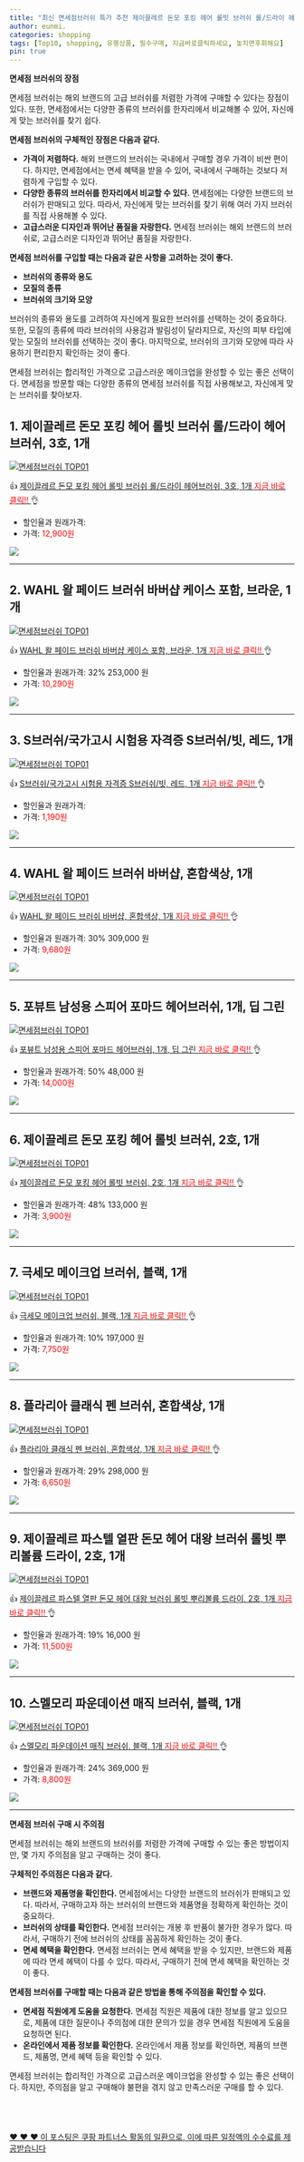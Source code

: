 ```yaml
---
title: "최신 면세점브러쉬 특가 추천 제이끌레르 돈모 포킹 헤어 롤빗 브러쉬 롤/드라이 헤어브러쉬, 3호, 1개 비교 장점"
author: eunmi.
categories: shopping
tags: [Top10, shopping, 유행상품, 필수구매, 지금바로클릭하세요, 놓치면후회해요]
pin: true
---
```

**면세점 브러쉬의 장점**

면세점 브러쉬는 해외 브랜드의 고급 브러쉬를 저렴한 가격에 구매할 수 있다는 장점이 있다. 또한, 면세점에서는 다양한 종류의 브러쉬를 한자리에서 비교해볼 수 있어, 자신에게 맞는 브러쉬를 찾기 쉽다.

**면세점 브러쉬의 구체적인 장점은 다음과 같다.**

* **가격이 저렴하다.** 해외 브랜드의 브러쉬는 국내에서 구매할 경우 가격이 비싼 편이다. 하지만, 면세점에서는 면세 혜택을 받을 수 있어, 국내에서 구매하는 것보다 저렴하게 구입할 수 있다.
* **다양한 종류의 브러쉬를 한자리에서 비교할 수 있다.** 면세점에는 다양한 브랜드의 브러쉬가 판매되고 있다. 따라서, 자신에게 맞는 브러쉬를 찾기 위해 여러 가지 브러쉬를 직접 사용해볼 수 있다.
* **고급스러운 디자인과 뛰어난 품질을 자랑한다.** 면세점 브러쉬는 해외 브랜드의 브러쉬로, 고급스러운 디자인과 뛰어난 품질을 자랑한다.

**면세점 브러쉬를 구입할 때는 다음과 같은 사항을 고려하는 것이 좋다.**

* **브러쉬의 종류와 용도**
* **모질의 종류**
* **브러쉬의 크기와 모양**

브러쉬의 종류와 용도를 고려하여 자신에게 필요한 브러쉬를 선택하는 것이 중요하다. 또한, 모질의 종류에 따라 브러쉬의 사용감과 발림성이 달라지므로, 자신의 피부 타입에 맞는 모질의 브러쉬를 선택하는 것이 좋다. 마지막으로, 브러쉬의 크기와 모양에 따라 사용하기 편리한지 확인하는 것이 좋다.

면세점 브러쉬는 합리적인 가격으로 고급스러운 메이크업을 완성할 수 있는 좋은 선택이다. 면세점을 방문할 때는 다양한 종류의 면세점 브러쉬를 직접 사용해보고, 자신에게 맞는 브러쉬를 찾아보자.

   

## 1. 제이끌레르 돈모 포킹 헤어 롤빗 브러쉬 롤/드라이 헤어브러쉬, 3호, 1개

[![면세점브러쉬 TOP01](https://thumbnail7.coupangcdn.com/thumbnails/remote/230x230ex/image/vendor_inventory/139f/dbc50b80c6786392969618fdaddc3ed966b68ed67dc031ea6863a61df3cc.jpg)](https://link.coupang.com/re/AFFSDP?lptag=AF3617701&subid=GithubCoopas&pageKey=5878000808&traceid=V0-153&itemId=10301867650&vendorItemId=77584169183)


👍 [제이끌레르 돈모 포킹 헤어 롤빗 브러쉬 롤/드라이 헤어브러쉬, 3호, 1개 <font color=red> 지금 바로 클릭!! </font> ](https://link.coupang.com/re/AFFSDP?lptag=AF3617701&subid=GithubCoopas&pageKey=5878000808&traceid=V0-153&itemId=10301867650&vendorItemId=77584169183) 👌 


- 할인율과 원래가격: 
- 가격: <span style='color:red'>12,900원</span>

[![](/discount_price.png)](https://link.coupang.com/re/AFFSDP?lptag=AF3617701&subid=GithubCoopas&pageKey=5878000808&traceid=V0-153&itemId=10301867650&vendorItemId=77584169183)

---


   

## 2. WAHL 왈 페이드 브러쉬 바버샵 케이스 포함, 브라운, 1개

[![면세점브러쉬 TOP01](https://thumbnail10.coupangcdn.com/thumbnails/remote/230x230ex/image/vendor_inventory/f151/cf03a2ba2ea7d46a5c3ea851c5bef74c09113cdca047134d356a129ded1c.jpg)](https://link.coupang.com/re/AFFSDP?lptag=AF3617701&subid=GithubCoopas&pageKey=6525997184&traceid=V0-153&itemId=14477774750&vendorItemId=81721047645)


👍 [WAHL 왈 페이드 브러쉬 바버샵 케이스 포함, 브라운, 1개 <font color=red> 지금 바로 클릭!! </font> ](https://link.coupang.com/re/AFFSDP?lptag=AF3617701&subid=GithubCoopas&pageKey=6525997184&traceid=V0-153&itemId=14477774750&vendorItemId=81721047645) 👌 


- 할인율과 원래가격: 32%  253,000   원
- 가격: <span style='color:red'>10,290원</span>

[![](/discount_price.png)](https://link.coupang.com/re/AFFSDP?lptag=AF3617701&subid=GithubCoopas&pageKey=6525997184&traceid=V0-153&itemId=14477774750&vendorItemId=81721047645)

---


   

## 3. S브러쉬/국가고시 시험용 자격증 S브러쉬/빗, 레드, 1개

[![면세점브러쉬 TOP01](https://thumbnail7.coupangcdn.com/thumbnails/remote/230x230ex/image/vendor_inventory/41b7/3eef44d9c8c2f46f4104dbc9761e1694bcb2248e064010d1efb6582393ee.jpg)](https://link.coupang.com/re/AFFSDP?lptag=AF3617701&subid=GithubCoopas&pageKey=1194989541&traceid=V0-153&itemId=2177921773&vendorItemId=72043823202)


👍 [S브러쉬/국가고시 시험용 자격증 S브러쉬/빗, 레드, 1개 <font color=red> 지금 바로 클릭!! </font> ](https://link.coupang.com/re/AFFSDP?lptag=AF3617701&subid=GithubCoopas&pageKey=1194989541&traceid=V0-153&itemId=2177921773&vendorItemId=72043823202) 👌 


- 할인율과 원래가격: 
- 가격: <span style='color:red'>1,190원</span>

[![](/discount_price.png)](https://link.coupang.com/re/AFFSDP?lptag=AF3617701&subid=GithubCoopas&pageKey=1194989541&traceid=V0-153&itemId=2177921773&vendorItemId=72043823202)

---


   

## 4. WAHL 왈 페이드 브러쉬 바버샵, 혼합색상, 1개

[![면세점브러쉬 TOP01](https://thumbnail7.coupangcdn.com/thumbnails/remote/230x230ex/image/vendor_inventory/b97b/622610218e12b863fc2346044ebc7126134970135bff92646253ca03c909.jpg)](https://link.coupang.com/re/AFFSDP?lptag=AF3617701&subid=GithubCoopas&pageKey=6382135121&traceid=V0-153&itemId=13565089232&vendorItemId=87511804164)


👍 [WAHL 왈 페이드 브러쉬 바버샵, 혼합색상, 1개 <font color=red> 지금 바로 클릭!! </font> ](https://link.coupang.com/re/AFFSDP?lptag=AF3617701&subid=GithubCoopas&pageKey=6382135121&traceid=V0-153&itemId=13565089232&vendorItemId=87511804164) 👌 


- 할인율과 원래가격: 30%  309,000   원
- 가격: <span style='color:red'>9,680원</span>

[![](/discount_price.png)](https://link.coupang.com/re/AFFSDP?lptag=AF3617701&subid=GithubCoopas&pageKey=6382135121&traceid=V0-153&itemId=13565089232&vendorItemId=87511804164)

---


   

## 5. 포뷰트 남성용 스피어 포마드 헤어브러쉬, 1개, 딥 그린

[![면세점브러쉬 TOP01](https://thumbnail9.coupangcdn.com/thumbnails/remote/230x230ex/image/vendor_inventory/977c/62fb5869ae31ee1481ccb9581ce3bd86d1bcceeb0b536e870547add0981d.png)](https://link.coupang.com/re/AFFSDP?lptag=AF3617701&subid=GithubCoopas&pageKey=6953873163&traceid=V0-153&itemId=16905537586&vendorItemId=84731355870)


👍 [포뷰트 남성용 스피어 포마드 헤어브러쉬, 1개, 딥 그린 <font color=red> 지금 바로 클릭!! </font> ](https://link.coupang.com/re/AFFSDP?lptag=AF3617701&subid=GithubCoopas&pageKey=6953873163&traceid=V0-153&itemId=16905537586&vendorItemId=84731355870) 👌 


- 할인율과 원래가격: 50%  48,000   원
- 가격: <span style='color:red'>14,000원</span>

[![](/discount_price.png)](https://link.coupang.com/re/AFFSDP?lptag=AF3617701&subid=GithubCoopas&pageKey=6953873163&traceid=V0-153&itemId=16905537586&vendorItemId=84731355870)

---


   

## 6. 제이끌레르 돈모 포킹 헤어 롤빗 브러쉬, 2호, 1개

[![면세점브러쉬 TOP01](https://thumbnail6.coupangcdn.com/thumbnails/remote/230x230ex/image/vendor_inventory/2065/7795cffc73591cd97f0df67b9e9fead15520f9b982e1fa2938ff3d4bc8e3.jpg)](https://link.coupang.com/re/AFFSDP?lptag=AF3617701&subid=GithubCoopas&pageKey=7008739153&traceid=V0-153&itemId=17215434678&vendorItemId=77583914960)


👍 [제이끌레르 돈모 포킹 헤어 롤빗 브러쉬, 2호, 1개 <font color=red> 지금 바로 클릭!! </font> ](https://link.coupang.com/re/AFFSDP?lptag=AF3617701&subid=GithubCoopas&pageKey=7008739153&traceid=V0-153&itemId=17215434678&vendorItemId=77583914960) 👌 


- 할인율과 원래가격: 48%  133,000   원
- 가격: <span style='color:red'>3,900원</span>

[![](/discount_price.png)](https://link.coupang.com/re/AFFSDP?lptag=AF3617701&subid=GithubCoopas&pageKey=7008739153&traceid=V0-153&itemId=17215434678&vendorItemId=77583914960)

---


   

## 7. 극세모 메이크업 브러쉬, 블랙, 1개

[![면세점브러쉬 TOP01](https://thumbnail6.coupangcdn.com/thumbnails/remote/230x230ex/image/retail/images/2021/04/23/12/7/e1d77513-c350-47f6-b783-2d7dbfe1c771.jpg)](https://link.coupang.com/re/AFFSDP?lptag=AF3617701&subid=GithubCoopas&pageKey=5398082683&traceid=V0-153&itemId=8068851923&vendorItemId=75357306949)


👍 [극세모 메이크업 브러쉬, 블랙, 1개 <font color=red> 지금 바로 클릭!! </font> ](https://link.coupang.com/re/AFFSDP?lptag=AF3617701&subid=GithubCoopas&pageKey=5398082683&traceid=V0-153&itemId=8068851923&vendorItemId=75357306949) 👌 


- 할인율과 원래가격: 10%  197,000   원
- 가격: <span style='color:red'>7,750원</span>

[![](/discount_price.png)](https://link.coupang.com/re/AFFSDP?lptag=AF3617701&subid=GithubCoopas&pageKey=5398082683&traceid=V0-153&itemId=8068851923&vendorItemId=75357306949)

---


   

## 8. 플라리아 클래식 펜 브러쉬, 혼합색상, 1개

[![면세점브러쉬 TOP01](https://thumbnail10.coupangcdn.com/thumbnails/remote/230x230ex/image/rs_quotation_api/ntp8lcag/8e9647349c8845cebfee8b3aa13bdd22.jpg)](https://link.coupang.com/re/AFFSDP?lptag=AF3617701&subid=GithubCoopas&pageKey=5688044089&traceid=V0-153&itemId=9412021838&vendorItemId=76697006612)


👍 [플라리아 클래식 펜 브러쉬, 혼합색상, 1개 <font color=red> 지금 바로 클릭!! </font> ](https://link.coupang.com/re/AFFSDP?lptag=AF3617701&subid=GithubCoopas&pageKey=5688044089&traceid=V0-153&itemId=9412021838&vendorItemId=76697006612) 👌 


- 할인율과 원래가격: 29%  298,000   원
- 가격: <span style='color:red'>6,650원</span>

[![](/discount_price.png)](https://link.coupang.com/re/AFFSDP?lptag=AF3617701&subid=GithubCoopas&pageKey=5688044089&traceid=V0-153&itemId=9412021838&vendorItemId=76697006612)

---


   

## 9. 제이끌레르 파스텔 열판 돈모 헤어 대왕 브러쉬 롤빗 뿌리볼륨 드라이, 2호, 1개

[![면세점브러쉬 TOP01](https://thumbnail10.coupangcdn.com/thumbnails/remote/230x230ex/image/vendor_inventory/2fe4/33a184988489edd37a08466fa7d53d1c0228a553c0ba4d0a66c5af784047.jpg)](https://link.coupang.com/re/AFFSDP?lptag=AF3617701&subid=GithubCoopas&pageKey=7008913064&traceid=V0-153&itemId=17216213505&vendorItemId=77586056091)


👍 [제이끌레르 파스텔 열판 돈모 헤어 대왕 브러쉬 롤빗 뿌리볼륨 드라이, 2호, 1개 <font color=red> 지금 바로 클릭!! </font> ](https://link.coupang.com/re/AFFSDP?lptag=AF3617701&subid=GithubCoopas&pageKey=7008913064&traceid=V0-153&itemId=17216213505&vendorItemId=77586056091) 👌 


- 할인율과 원래가격: 19%  16,000   원
- 가격: <span style='color:red'>11,500원</span>

[![](/discount_price.png)](https://link.coupang.com/re/AFFSDP?lptag=AF3617701&subid=GithubCoopas&pageKey=7008913064&traceid=V0-153&itemId=17216213505&vendorItemId=77586056091)

---


   

## 10. 스멜모리 파운데이션 매직 브러쉬, 블랙, 1개

[![면세점브러쉬 TOP01](https://thumbnail7.coupangcdn.com/thumbnails/remote/230x230ex/image/vendor_inventory/9d8e/95b5c7cd550c84133397c4df92d74c1a6713d1a9b63c837f0962825d7e1f.jpg)](https://link.coupang.com/re/AFFSDP?lptag=AF3617701&subid=GithubCoopas&pageKey=7090924159&traceid=V0-153&itemId=17670006917&vendorItemId=84985986804)


👍 [스멜모리 파운데이션 매직 브러쉬, 블랙, 1개 <font color=red> 지금 바로 클릭!! </font> ](https://link.coupang.com/re/AFFSDP?lptag=AF3617701&subid=GithubCoopas&pageKey=7090924159&traceid=V0-153&itemId=17670006917&vendorItemId=84985986804) 👌 


- 할인율과 원래가격: 24%  369,000   원
- 가격: <span style='color:red'>8,800원</span>

[![](/discount_price.png)](https://link.coupang.com/re/AFFSDP?lptag=AF3617701&subid=GithubCoopas&pageKey=7090924159&traceid=V0-153&itemId=17670006917&vendorItemId=84985986804)

---
**면세점 브러쉬 구매 시 주의점**

면세점 브러쉬는 해외 브랜드의 브러쉬를 저렴한 가격에 구매할 수 있는 좋은 방법이지만, 몇 가지 주의점을 알고 구매하는 것이 좋다.

**구체적인 주의점은 다음과 같다.**

* **브랜드와 제품명을 확인한다.** 면세점에서는 다양한 브랜드의 브러쉬가 판매되고 있다. 따라서, 구매하고자 하는 브러쉬의 브랜드와 제품명을 정확하게 확인하는 것이 중요하다.
* **브러쉬의 상태를 확인한다.** 면세점 브러쉬는 개봉 후 반품이 불가한 경우가 많다. 따라서, 구매하기 전에 브러쉬의 상태를 꼼꼼하게 확인하는 것이 좋다.
* **면세 혜택을 확인한다.** 면세점 브러쉬는 면세 혜택을 받을 수 있지만, 브랜드와 제품에 따라 면세 혜택이 다를 수 있다. 따라서, 구매하기 전에 면세 혜택을 확인하는 것이 좋다.

**면세점 브러쉬를 구매할 때는 다음과 같은 방법을 통해 주의점을 확인할 수 있다.**

* **면세점 직원에게 도움을 요청한다.** 면세점 직원은 제품에 대한 정보를 알고 있으므로, 제품에 대한 질문이나 주의점에 대한 문의가 있을 경우 면세점 직원에게 도움을 요청하면 된다.
* **온라인에서 제품 정보를 확인한다.** 온라인에서 제품 정보를 확인하면, 제품의 브랜드, 제품명, 면세 혜택 등을 확인할 수 있다.

면세점 브러쉬는 합리적인 가격으로 고급스러운 메이크업을 완성할 수 있는 좋은 선택이다. 하지만, 주의점을 알고 구매해야 불편을 겪지 않고 만족스러운 구매를 할 수 있다.<br><br><br><br><br> [ ❤ ❤ ❤ 이 포스팅은 쿠팡 파트너스 활동의 일환으로, 이에 따른 일정액의 수수료를 제공받습니다](https://link.coupang.com/a/bcEFyh)